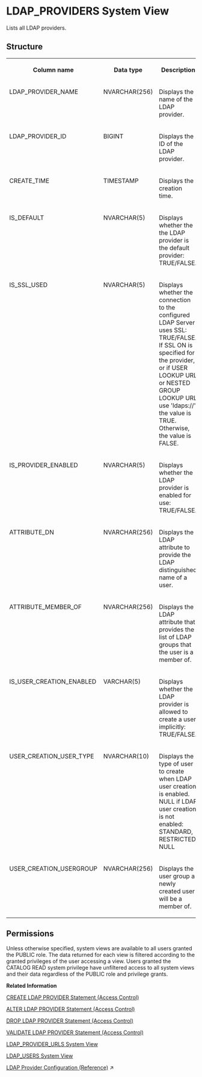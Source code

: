 <!-- loio5b54fe223a8045bfbc6b51cb66c64967 -->

# LDAP\_PROVIDERS System View

Lists all LDAP providers.



## Structure


<table>
<tr>
<th valign="top">

Column name

</th>
<th valign="top">

Data type

</th>
<th valign="top">

Description

</th>
</tr>
<tr>
<td valign="top">

LDAP\_PROVIDER\_NAME

</td>
<td valign="top">

NVARCHAR\(256\)

</td>
<td valign="top">

Displays the name of the LDAP provider.

</td>
</tr>
<tr>
<td valign="top">

LDAP\_PROVIDER\_ID

</td>
<td valign="top">

BIGINT

</td>
<td valign="top">

Displays the ID of the LDAP provider.

</td>
</tr>
<tr>
<td valign="top">

CREATE\_TIME

</td>
<td valign="top">

TIMESTAMP

</td>
<td valign="top">

Displays the creation time.

</td>
</tr>
<tr>
<td valign="top">

IS\_DEFAULT

</td>
<td valign="top">

NVARCHAR\(5\)

</td>
<td valign="top">

Displays whether the the LDAP provider is the default provider: TRUE/FALSE.

</td>
</tr>
<tr>
<td valign="top">

IS\_SSL\_USED

</td>
<td valign="top">

NVARCHAR\(5\)

</td>
<td valign="top">

Displays whether the connection to the configured LDAP Server uses SSL: TRUE/FALSE. If SSL ON is specified for the provider, or if USER LOOKUP URL or NESTED GROUP LOOKUP URL use 'ldaps://', the value is TRUE. Otherwise, the value is FALSE.

</td>
</tr>
<tr>
<td valign="top">

IS\_PROVIDER\_ENABLED

</td>
<td valign="top">

NVARCHAR\(5\)

</td>
<td valign="top">

Displays whether the LDAP provider is enabled for use: TRUE/FALSE.

</td>
</tr>
<tr>
<td valign="top">

ATTRIBUTE\_DN

</td>
<td valign="top">

NVARCHAR\(256\)

</td>
<td valign="top">

Displays the LDAP attribute to provide the LDAP distinguished name of a user.

</td>
</tr>
<tr>
<td valign="top">

ATTRIBUTE\_MEMBER\_OF

</td>
<td valign="top">

NVARCHAR\(256\)

</td>
<td valign="top">

Displays the LDAP attribute that provides the list of LDAP groups that the user is a member of.

</td>
</tr>
<tr>
<td valign="top">

IS\_USER\_CREATION\_ENABLED

</td>
<td valign="top">

VARCHAR\(5\)

</td>
<td valign="top">

Displays whether the LDAP provider is allowed to create a user implicitly: TRUE/FALSE.

</td>
</tr>
<tr>
<td valign="top">

USER\_CREATION\_USER\_TYPE

</td>
<td valign="top">

NVARCHAR\(10\)

</td>
<td valign="top">

Displays the type of user to create when LDAP user creation is enabled. NULL if LDAP user creation is not enabled: STANDARD, RESTRICTED, NULL

</td>
</tr>
<tr>
<td valign="top">

USER\_CREATION\_USERGROUP

</td>
<td valign="top">

NVARCHAR\(256\)

</td>
<td valign="top">

Displays the user group a newly created user will be a member of.

</td>
</tr>
</table>



<a name="loio5b54fe223a8045bfbc6b51cb66c64967__section_bt3_ttb_dzb"/>

## Permissions

Unless otherwise specified, system views are available to all users granted the PUBLIC role. The data returned for each view is filtered according to the granted privileges of the user accessing a view. Users granted the CATALOG READ system privilege have unfiltered access to all system views and their data regardless of the PUBLIC role and privilege grants.

**Related Information**  


[CREATE LDAP PROVIDER Statement \(Access Control\)](../../010-SQL-Reference/012-SQL-Statements/create-ldap-provider-statement-access-control-3b72203.md "Creates an LDAP provider for use with LDAP authorization and authentication.")

[ALTER LDAP PROVIDER Statement \(Access Control\)](../../010-SQL-Reference/012-SQL-Statements/alter-ldap-provider-statement-access-control-ae9ba28.md "Updates an LDAP provider for use with LDAP authorization and authentication.")

[DROP LDAP PROVIDER Statement \(Access Control\)](../../010-SQL-Reference/012-SQL-Statements/drop-ldap-provider-statement-access-control-340e913.md "Drops an LDAP provider, and its associated credential, from the internal secure credential store.")

[VALIDATE LDAP PROVIDER Statement \(Access Control\)](../../010-SQL-Reference/012-SQL-Statements/validate-ldap-provider-statement-access-control-4181217.md "Validates an LDAP provider configuration and LDAP authentication and authorization for users of that LDAP provider.")

[LDAP\_PROVIDER\_URLS System View](ldap-provider-urls-system-view-7cf2869.md "Lists all LDAP provider URLs.")

[LDAP\_USERS System View](ldap-users-system-view-704e5b6.md "Provides information about the users using LDAP authorization.")

[LDAP Provider Configuration (Reference)](https://help.sap.com/viewer/f9c5015e72e04fffa14d7d4f7267d897/2024_1_QRC/en-US/b8406c6e363747dea9098f00648d15b5.html "To set up a connection to an LDAP server, you must create an LDAP provider in the SAP HANA database. Depending on your requirements, you can use the LDAP server to authenticate and/or authorize users. For LDAP-authenticated users, you can also enable the automatic creation of users in SAP HANA.") :arrow_upper_right:

